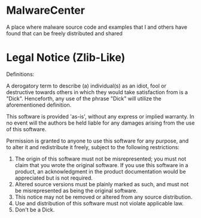 # MalwareCenter
A place where malware source code and examples that I and others have found that can be freely distributed and shared


# Legal Notice (Zlib-Like)
Definitions:

A derogatory term to describe (a) individual(s) as an idiot, fool or destructive towards others in which they would take satisfaction from is a "Dick". Henceforth, any use of the phrase "Dick" will utilize the aforementioned definition.

This software is provided 'as-is', without any express or implied
warranty. In no event will the authors be held liable for any damages
arising from the use of this software.

Permission is granted to anyone to use this software for any purpose, and to alter it and redistribute it freely, subject to the following restrictions:

1. The origin of this software must not be misrepresented; you must not
   claim that you wrote the original software. If you use this software
   in a product, an acknowledgment in the product documentation would be
   appreciated but is not required.
2. Altered source versions must be plainly marked as such, and must not be
   misrepresented as being the original software.
3. This notice may not be removed or altered from any source distribution.
4. Use and distribution of this software must not violate applicable law.
5. Don't be a Dick.

